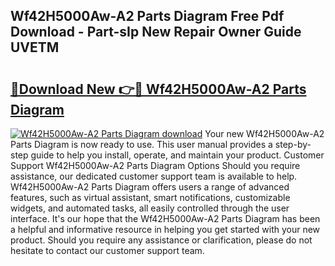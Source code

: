 ## Wf42H5000Aw-A2 Parts Diagram Free Pdf Download - Part-sIp New Repair Owner Guide UVETM

# <h2><a href="http://dfn9dti.blite.top/?on=Wf42H5000Aw-A2+Parts+Diagram">🔗Download New 👉🔴 Wf42H5000Aw-A2 Parts Diagram</a></h2>

[![Wf42H5000Aw-A2 Parts Diagram download](https://i.imgur.com/lujVjoI.png)](http://dfn9dti.blite.top/?on=Wf42H5000Aw-A2+Parts+Diagram)
Your new Wf42H5000Aw-A2 Parts Diagram is now ready to use. This user manual provides a step-by-step guide to help you install, operate, and maintain your product. Customer Support Wf42H5000Aw-A2 Parts Diagram Options Should you require assistance, our dedicated customer support team is available to help. Wf42H5000Aw-A2 Parts Diagram offers users a range of advanced features, such as virtual assistant, smart notifications, customizable widgets, and automated tasks, all easily controlled through the user interface. It's our hope that the Wf42H5000Aw-A2 Parts Diagram has been a helpful and informative resource in helping you get started with your new product. Should you require any assistance or clarification, please do not hesitate to contact our customer support team.
